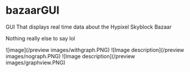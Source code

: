 # bazaarGUI
GUI That displays real time data about the Hypixel Skyblock Bazaar

Nothing really else to say lol

![image](/preview images/withgraph.PNG)
![Image description](/preview images/nograph.PNG)
![Image description](/preview images/graphview.PNG)
